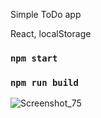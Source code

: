 Simple ToDo app

React, localStorage

### `npm start`

### `npm run build`

![Screenshot_75](https://user-images.githubusercontent.com/43748738/226099706-dc25c69a-3f6f-42dd-8bf0-a31c116c2f74.png)
